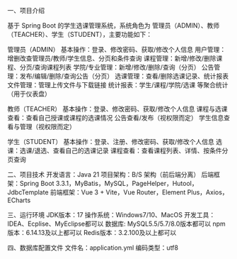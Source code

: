 一、项目介绍

基于 Spring Boot 的学生选课管理系统，系统角色为 管理员（ADMIN）、教师（TEACHER）、学生（STUDENT），主要功能如下：

管理员（ADMIN）
基本操作：登录、修改密码、获取/修改个人信息
用户管理：增删改查管理员/教师/学生信息、分页和条件查询
课程管理：新增/修改/删除课程、分页/查询课程列表
学院/专业管理：新增/修改/删除/查询（分页）
公告管理：发布/编辑/删除/查询公告（分页）
选课管理：查看/删除选课记录、统计报表
文件管理：管理上传文件与下载链接
统计报表：学生/课程/学院/选课 等聚合统计（用于仪表盘）

教师（TEACHER）
基本操作：登录、修改密码、获取/修改个人信息
课程与选课查看：查看自己授课或课程的选课情况
公告查看/发布（视权限而定）
学生信息查看与管理（视权限而定）

学生（STUDENT）
基本操作：登录、注册、修改密码、获取/修改个人信息
选课：选课/退选、查看自己的选课记录
课程查看：查看课程列表、详情、按条件分页查询

二、项目技术
开发语言：Java 21
项目架构：B/S 架构（前后端分离）
后端框架：Spring Boot 3.3.1，MyBatis，MySQL，PageHelper，Hutool，JdbcTemplate 
前端框架：Vue 3 + Vite，Vue Router，Element Plus，Axios，ECharts

三、运行环境
JDK版本：17
操作系统：Windows7/10、MacOS
开发工具：IDEA、Ecplise、MyEclipse都可以
数据库: MySQL5.5/5.7/8.0版本都可以
npm版本：6.14.13及以上都可以
Redis版本：3.2.100及以上都可以


四、数据库配置文件
文件名：application.yml
编码类型：utf8

